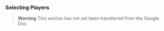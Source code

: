 ### Selecting Players

> **Warning**
> This section has not yet been transferred from the Google Doc.
